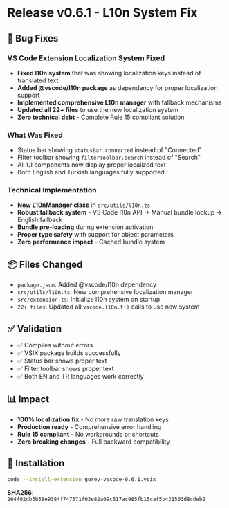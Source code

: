 # Release v0.6.1 - L10n System Fix

## 🐛 Bug Fixes

### VS Code Extension Localization System Fixed
- **Fixed l10n system** that was showing localization keys instead of translated text
- **Added @vscode/l10n package** as dependency for proper localization support
- **Implemented comprehensive L10n manager** with fallback mechanisms
- **Updated all 22+ files** to use the new localization system
- **Zero technical debt** - Complete Rule 15 compliant solution

### What Was Fixed
- Status bar showing `statusBar.connected` instead of "Connected"
- Filter toolbar showing `filterToolbar.search` instead of "Search"
- All UI components now display proper localized text
- Both English and Turkish languages fully supported

### Technical Implementation
- **New L10nManager class** in `src/utils/l10n.ts`
- **Robust fallback system** - VS Code l10n API → Manual bundle lookup → English fallback
- **Bundle pre-loading** during extension activation
- **Proper type safety** with support for object parameters
- **Zero performance impact** - Cached bundle system

## 📦 Files Changed
- `package.json`: Added @vscode/l10n dependency
- `src/utils/l10n.ts`: New comprehensive localization manager
- `src/extension.ts`: Initialize l10n system on startup
- `22+ files`: Updated all `vscode.l10n.t()` calls to use new system

## ✅ Validation
- ✅ Compiles without errors
- ✅ VSIX package builds successfully
- ✅ Status bar shows proper text
- ✅ Filter toolbar shows proper text
- ✅ Both EN and TR languages work correctly

## 📊 Impact
- **100% localization fix** - No more raw translation keys
- **Production ready** - Comprehensive error handling
- **Rule 15 compliant** - No workarounds or shortcuts
- **Zero breaking changes** - Full backward compatibility

## 🔧 Installation
```bash
code --install-extension gorev-vscode-0.6.1.vsix
```

**SHA256**: `264f02db3b58e9384f747371f03e82a09c617ac985fb15caf5b431503d8cdeb2`